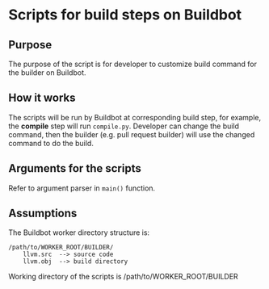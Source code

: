 # Scripts for build steps on Buildbot

## Purpose

The purpose of the script is for developer to customize build command for the
builder on Buildbot.

## How it works

The scripts will be run by Buildbot at corresponding build step, for example,
the **compile** step will run `compile.py`. Developer can change the build
command, then the builder (e.g. pull request builder) will use the changed
command to do the build.

## Arguments for the scripts

Refer to argument parser in `main()` function.

## Assumptions

The Buildbot worker directory structure is:

    /path/to/WORKER_ROOT/BUILDER/
        llvm.src  --> source code
        llvm.obj  --> build directory

Working directory of the scripts is /path/to/WORKER_ROOT/BUILDER

